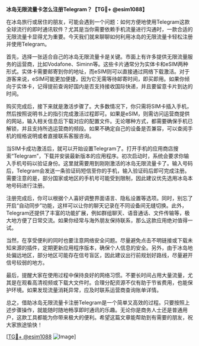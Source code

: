 **冰岛无限流量卡怎么注册Telegram？【TG💪+ @esim1088】**

在冰岛旅行或居住的朋友，可能会遇到一个问题：如何方便地使用Telegram这款全球流行的即时通讯软件？尤其是当你需要依赖手机流量进行沟通时，一款合适的无限流量卡显得尤为重要。今天我们就来聊聊如何利用冰岛的无限流量卡轻松注册并使用Telegram。

首先，选择一张适合自己的冰岛无限流量卡是关键。市面上有许多提供无限流量服务的运营商，比如Vodafone、Siminn等。这些卡片通常分为实体卡和eSIM两种形式。实体卡需要邮寄到你的地址，而eSIM则可以直接通过网络下载激活。对于游客来说，eSIM可能更加便捷，因为它无需等待邮寄时间，即买即用。如果你倾向于实体卡，记得提前查询好国内是否支持接收国际快递，并且要留意卡片到达的时间。

购买完成后，接下来就是激活步骤了。大多数情况下，你只需将SIM卡插入手机，然后按照说明书上的指引完成激活过程即可。如果是eSIM，则需访问运营商提供的网站，输入相关信息后下载对应的配置文件。无论哪种方式，都需要确保手机已解锁，并且支持所选运营商的频段。如果不确定自己的设备是否兼容，可以查阅手机的规格说明或者直接联系客服咨询。

当SIM卡成功激活后，就可以开始设置Telegram了。打开手机的应用商店搜索“Telegram”，下载并安装最新版本的应用程序。初次启动时，系统会要求你输入手机号码以验证身份。这里就需要用到刚刚激活的冰岛无限流量卡了。输入号码后，Telegram会发送一条验证码短信至你的手机，输入验证码后即可完成注册。需要注意的是，部分国家或地区的手机号可能受到限制，因此建议优先选用冰岛本地号码进行注册。

注册完成后，你可以根据个人喜好调整界面语言、隐私设置等选项。同时，别忘了开启“自动同步”功能，这样可以让你的聊天记录在不同设备间无缝切换。此外，Telegram还提供了丰富的功能扩展，例如群组聊天、语音通话、文件传输等，极大地方便了日常交流。如果你经常与海外朋友保持联系，那么这款应用绝对值得一试。

当然，在享受便利的同时也要注意网络安全问题。尽量避免点击不明链接或下载未知来源的插件，定期更新应用程序版本，确保个人信息的安全。另外，由于冰岛地处偏远地区，部分地区可能存在信号盲区，因此建议出行前规划好路线，尽量避开信号较弱的地方。

最后，提醒大家在使用过程中保持良好的网络习惯。不要长时间占用大量流量，尤其是在观看高清视频或下载大文件时。合理分配资源不仅有助于节省费用，也能保护环境。如果发现流量消耗异常，应及时联系运营商查询账单详情。

总之，借助冰岛无限流量卡注册Telegram是一个简单又高效的过程。只要按照上述步骤操作，就能随时随地畅享即时通讯的乐趣。无论你是商务人士还是普通用户，这款工具都能为你带来极大的便利。希望这篇文章能帮助到有需要的朋友，祝大家旅途愉快！

[[TG💪+ @esim1088](https://t.me/s/esim1088) ![Image](https://i.postimg.cc/4NQfJmqS/Snipaste-2025-05-13-00-14-12.png)]